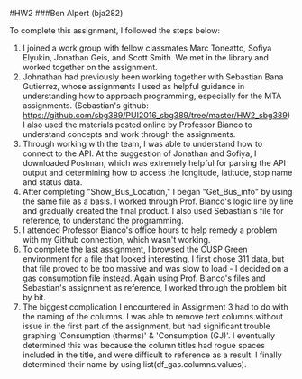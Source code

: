 #HW2
###Ben Alpert (bja282)

To complete this assignment, I followed the steps below: 

1. I joined a work group with fellow classmates Marc Toneatto, Sofiya Elyukin, Jonathan Geis, and Scott Smith. We met in the library and worked together on the assignment. 
2. Johnathan had previously been working together with Sebastian Bana Gutierrez, whose assignments I used as helpful guidance in understanding how to approach programming, especially for the MTA assignments. (Sebastian's github: https://github.com/sbg389/PUI2016_sbg389/tree/master/HW2_sbg389) I also used the materials posted online by Professor Bianco to understand concepts and work through the assignments. 
3. Through working with the team, I was able to understand how to connect to the API. At the suggestion of Jonathan and Sofiya, I downloaded Postman, which was extremely helpful for parsing the API output and determining how to access the longitude, latitude, stop name and status data.
4. After completing "Show_Bus_Location," I began "Get_Bus_info" by using the same file as a basis. I worked through Prof. Bianco's logic line by line and gradually created the final product. I also used Sebastian's file for reference, to understand the programming.
5. I attended Professor Bianco's office hours to help remedy a problem with my Github connection, which wasn't working. 
6. To complete the last assignment, I browsed the CUSP Green environment for a file that looked interesting. I first chose 311 data, but that file proved to be too massive and was slow to load - I decided on a gas consumption file instead. Again using Prof. Bianco's files and Sebastian's assignment as reference, I worked through the problem bit by bit.
7. The biggest complication I encountered in Assignment 3 had to do with the naming of the columns. I was able to remove text columns without issue in the first part of the assignment, but had significant trouble graphing 'Consumption (therms)' & 	'Consumption (GJ)'. I eventually determined this was because the column titles had rogue spaces included in the title, and were difficult to reference as a result. I finally determined their name by using list(df_gas.columns.values). 
